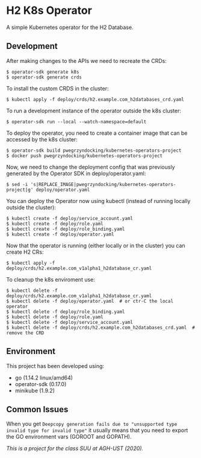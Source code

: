 # H2 K8s Operator

A simple Kubernetes operator for the H2 Database.


## Development

After making changes to the APIs we need to recreate the CRDs:
```console
$ operator-sdk generate k8s
$ operator-sdk generate crds
```

To install the custom CRDS in the cluster:
```console
$ kubectl apply -f deploy/crds/h2.example.com_h2databases_crd.yaml
```

To run a development instance of the operator outside the k8s cluster:
```console
$ operator-sdk run --local --watch-namespace=default
```

To deploy the operator, you need to create a container image that can be accessed by the k8s cluster:
```console
$ operator-sdk build pwegrzyndocking/kubernetes-operators-project
$ docker push pwegrzyndocking/kubernetes-operators-project
```

Now, we need to change the deployment config that was previously generated by the Operator SDK in deploy/operator.yaml:
```console
$ sed -i 's|REPLACE_IMAGE|pwegrzyndocking/kubernetes-operators-project|g' deploy/operator.yaml
```

You can deploy the Operator now using kubectl (instead of running locally outside the cluster):
```console
$ kubectl create -f deploy/service_account.yaml
$ kubectl create -f deploy/role.yaml
$ kubectl create -f deploy/role_binding.yaml
$ kubectl create -f deploy/operator.yaml
```

Now that the operator is running (either locally or in the cluster) you can create H2 CRs:
```console
$ kubectl apply -f deploy/crds/h2.example.com_v1alpha1_h2database_cr.yaml
```

To cleanup the k8s enviroment use:
```console
$ kubectl delete -f deploy/crds/h2.example.com_v1alpha1_h2database_cr.yaml
$ kubectl delete -f deploy/operator.yaml  # or ctr-C the local operator
$ kubectl delete -f deploy/role_binding.yaml
$ kubectl delete -f deploy/role.yaml
$ kubectl delete -f deploy/service_account.yaml
$ kubectl delete -f deploy/crds/h2.example.com_h2databases_crd.yaml  # remove the CRD
```


## Environment
This project has been developed using:
- go (1.14.2 linux/amd64)
- operator-sdk (0.17.0)
- minikube (1.9.2)


## Common Issues
When you get ```Deepcopy generation fails due to "unsupported type invalid type for invalid type"```
it usually means that you need to export the GO environment vars (GOROOT and GOPATH).



*This is a project for the class SUU at AGH-UST (2020).*